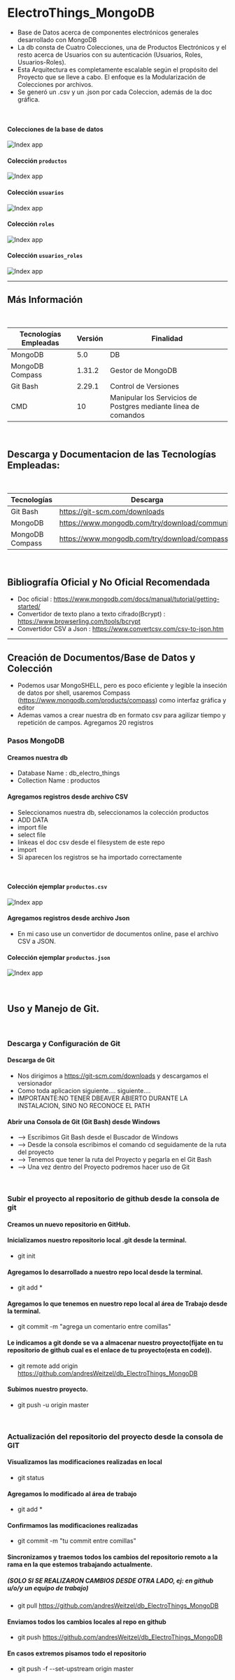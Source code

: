 # ElectroThings_MongoDB
* Base de Datos acerca de componentes electrónicos generales desarrollado con MongoDB
* La db consta de Cuatro Colecciones, una de Productos Electrónicos y el resto acerca de Usuarios con su autenticación (Usuarios, Roles, Usuarios-Roles).
* Esta Arquitectura es completamente escalable según el propósito del Proyecto que se lleve a cabo. El enfoque es la Modularización de Colecciones por archivos.
* Se generó un .csv y un .json por cada Coleccion, además de la doc gráfica.

</br>

#### Colecciones de la base de datos

![Index app](https://github.com/andresWeitzel/db_ElectroThings_MongoDB/blob/master/doc/collections.png)


#### Colección  `productos`

![Index app](https://github.com/andresWeitzel/db_ElectroThings_MongoDB/blob/master/doc/collection_productos/collection.table.png)


#### Colección  `usuarios`

![Index app](https://github.com/andresWeitzel/db_ElectroThings_MongoDB/blob/master/doc/usuarios.png)


#### Colección  `roles`

![Index app](https://github.com/andresWeitzel/db_ElectroThings_MongoDB/blob/master/doc/roles.png)


#### Colección  `usuarios_roles`

![Index app](https://github.com/andresWeitzel/db_ElectroThings_MongoDB/blob/master/doc/usuarios_roles.png)





<hr>

## Más Información

</br>


| **Tecnologías Empleadas** | **Versión** | **Finalidad** |               
| ------------- | ------------- | ------------- |
| MongoDB | 5.0  | DB  |
| MongoDB Compass | 1.31.2  | Gestor de MongoDB | 
| Git Bash | 2.29.1  | Control de Versiones |
| CMD | 10 | Manipular los Servicios de Postgres mediante linea de comandos | 

</br>


## Descarga y Documentacion de las Tecnologías Empleadas:

</br>

| **Tecnologías** | **Descarga** | **Documentación** |               
| ------------- | ------------- | ------------- |
| Git Bash |  https://git-scm.com/downloads |   https://git-scm.com/docs |
| MongoDB |  https://www.mongodb.com/try/download/community  | https://www.mongodb.com/try/download/community |
| MongoDB Compass | https://www.mongodb.com/try/download/compass  | https://www.mongodb.com/try/download/compass | 

</br>

## Bibliografía Oficial y No Oficial Recomendada
* Doc oficial : https://www.mongodb.com/docs/manual/tutorial/getting-started/
* Convertidor de texto plano a texto cifrado(Bcrypt) : https://www.browserling.com/tools/bcrypt
* Convertidor CSV a Json : https://www.convertcsv.com/csv-to-json.htm




<hr>

## Creación de Documentos/Base de Datos y Colección

* Podemos usar MongoSHELL, pero es poco eficiente y legible la inseción de datos por shell, usaremos Compass (https://www.mongodb.com/products/compass) como interfaz gráfica y editor
* Ademas vamos a crear nuestra db en formato csv para agilizar tiempo y repetición de campos. Agregamos 20 registros

### Pasos MongoDB

#### Creamos nuestra db
* Database Name : db_electro_things
* Collection Name : productos

#### Agregamos registros desde archivo CSV
* Seleccionamos nuestra db, seleccionamos la colección productos
* ADD DATA
* import file
* select file
* linkeas el doc csv desde el filesystem de este repo
* import
* Si aparecen los registros se ha importado correctamente
</br>

####  Colección ejemplar  `productos.csv`
![Index app](https://github.com/andresWeitzel/db_ElectroThings_MongoDB/blob/master/doc/collection_productos/collection.csv.png)



#### Agregamos registros desde archivo Json
* En mi caso use un convertidor de documentos online, pase el archivo CSV a JSON. 

####  Colección ejemplar  `productos.json`

![Index app](https://github.com/andresWeitzel/db_ElectroThings_MongoDB/blob/master/doc/collection_productos/collection.json.png)



</br>


##  Uso y Manejo de Git.

</br>

###  Descarga y Configuración de Git

####  Descarga de Git
* Nos dirigimos a https://git-scm.com/downloads y descargamos el versionador
* Como toda aplicacion siguiente.... siguiente....
* IMPORTANTE:NO TENER DBEAVER ABIERTO DURANTE LA INSTALACION, SINO NO RECONOCE EL PATH

####  Abrir una Consola de Git (Git Bash) desde Windows
* --> Escribimos Git Bash desde el Buscador de Windows
* --> Desde la consola escribimos el comando cd seguidamente de la ruta del proyecto
* --> Tenemos que tener la ruta del Proyecto y pegarla en el Git Bash
* --> Una vez dentro del Proyecto podremos hacer uso de Git

</br>

###  Subir el proyecto al repositorio de github desde la consola de git 

#### Creamos un nuevo repositorio en GitHub.

#### Inicializamos nuestro repositorio local .git desde la terminal.
* git init

#### Agregamos lo desarrollado a nuestro repo local desde la terminal.
* git add *

#### Agregamos lo que tenemos en nuestro repo local al área de Trabajo desde la terminal.
* git commit -m "agrega un comentario entre comillas"

#### Le indicamos a git donde se va a almacenar nuestro proyecto(fijate en tu repositorio de github cual es el enlace de tu proyecto(esta en code)).
* git remote add origin https://github.com/andresWeitzel/db_ElectroThings_MongoDB

#### Subimos nuestro proyecto.
* git push -u origin master


</br>


### Actualización del repositorio del proyecto desde la consola de GIT

#### Visualizamos las modificaciones realizadas en local
* git status

#### Agregamos lo modificado al área de trabajo
* git add *

#### Confirmamos las modificaciones realizadas
* git commit -m "tu commit entre comillas"

#### Sincronizamos y traemos todos los cambios del repositorio remoto a la rama en la que estemos trabajando actualmente.
##### (SOLO SI SE REALIZARON CAMBIOS DESDE OTRA LADO, ej: en github u/o/y un equipo de trabajo)
* git pull https://github.com/andresWeitzel/db_ElectroThings_MongoDB

#### Enviamos todos los cambios locales al repo en github
* git push https://github.com/andresWeitzel/db_ElectroThings_MongoDB

#### En casos extremos pisamos todo el repositorio
* git push -f --set-upstream origin master


</br>

